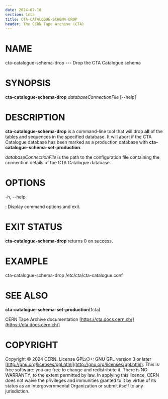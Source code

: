 ```yaml
---
date: 2024-07-18
section: 1cta
title: CTA-CATALOGUE-SCHEMA-DROP
header: The CERN Tape Archive (CTA)
---
```

<!---
@project      The CERN Tape Archive (CTA)
@copyright    Copyright © 2020-2024 CERN
@license      This program is free software, distributed under the terms of the GNU General Public
              Licence version 3 (GPL Version 3), copied verbatim in the file "COPYING". You can
              redistribute it and/or modify it under the terms of the GPL Version 3, or (at your
              option) any later version.

              This program is distributed in the hope that it will be useful, but WITHOUT ANY
              WARRANTY; without even the implied warranty of MERCHANTABILITY or FITNESS FOR A
              PARTICULAR PURPOSE. See the GNU General Public License for more details.

              In applying this licence, CERN does not waive the privileges and immunities
              granted to it by virtue of its status as an Intergovernmental Organization or
              submit itself to any jurisdiction.
--->

# NAME

cta-catalogue-schema-drop --- Drop the CTA Catalogue schema

# SYNOPSIS

**cta-catalogue-schema-drop** *databaseConnectionFile* \[\--help]

# DESCRIPTION

**cta-catalogue-schema-drop** is a command-line tool that will drop
**all** of the tables and sequences in the specified database. It will
abort if the CTA Catalogue database has been marked as a production
database with **cta-catalogue-schema-set-production**.

*databaseConnectionFile* is the path to the configuration file
containing the connection details of the CTA Catalogue database.

# OPTIONS

-h, \--help

:   Display command options and exit.

# EXIT STATUS

**cta-catalogue-schema-drop** returns 0 on success.

# EXAMPLE

cta-catalogue-schema-drop /etc/cta/cta-catalogue.conf

# SEE ALSO

**cta-catalogue-schema-set-production**(1cta)

CERN Tape Archive documentation [https://cta.docs.cern.ch/](https://cta.docs.cern.ch/)

# COPYRIGHT

Copyright © 2024 CERN. License GPLv3+: GNU GPL version 3 or later [http://gnu.org/licenses/gpl.html](http://gnu.org/licenses/gpl.html).
This is free software: you are free to change and redistribute it. There is NO WARRANTY, to the extent permitted by law.
In applying this licence, CERN does not waive the privileges and immunities granted to it by virtue of its status as an
Intergovernmental Organization or submit itself to any jurisdiction.
